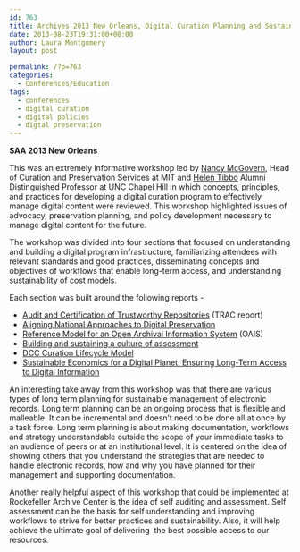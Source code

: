 ```yaml
---
id: 763
title: Archives 2013 New Orleans, Digital Curation Planning and Sustainable Futures Workshop
date: 2013-08-23T19:31:00+00:00
author: Laura Montgomery
layout: post

permalink: /?p=763
categories:
  - Conferences/Education
tags:
  - conferences
  - digital curation
  - digital policies
  - digtal preservation
---
```

**SAA 2013 New Orleans**

This was an extremely informative workshop led by [Nancy McGovern](http://www.digitalpreservation.gov/series/pioneers/mcgovern.html "Nancy McGovern"), Head of Curation and Preservation Services at MIT and [Helen Tibbo](http://blogs.loc.gov/digitalpreservation/2011/10/digital-preservation-pioneer-helen-tibbo/ "Helen Tibbo") Alumni Distinguished Professor at UNC Chapel Hill in which concepts, principles, and practices for developing a digital curation program to effectively manage digital content were reviewed. This workshop highlighted issues of advocacy, preservation planning, and policy development necessary to manage digital content for the future.<!--more-->

The workshop was divided into four sections that focused on understanding and building a digital program infrastructure, familiarizing attendees with relevant standards and good practices, disseminating concepts and objectives of workflows that enable long-term access, and understanding sustainability of cost models.

Each section was built around the following reports -

  * [Audit and Certification of Trustworthy Repositories](http://public.ccsds.org/publications/archive/652x0m1.pdf "Audit and Certification of Trustworthy Repositories") (TRAC report)
  * [Aligning National Approaches to Digital Preservation](http://educopia.org/sites/educopia.org/files/ANADP_Educopia_2012.pdf "Aligning National Approaches to Digital Preservation")
  * [Reference Model for an Open Archival Information System](http://en.wikipedia.org/wiki/Open_Archival_Information_System "Reference Model for an Open Archival Information System") (OAIS)
  * [Building and sustaining a culture of assessment](http://rockarch.org/programs/digital/bitsandbytes/wp-content/uploads/2013/08/Building-and-sustaining-a-culture-of-assessment.pdf)
  * [DCC Curation Lifecycle Model](http://www.dcc.ac.uk/resources/curation-lifecycle-model "DCC Curation Lifecycle Model")
  * [Sustainable Economics for a Digital Planet: Ensuring Long-Term Access to Digital Information](http://brtf.sdsc.edu/biblio/BRTF_Final_Report.pdf "Sustainable Economic for a Digital Planet: Ensuring Long-Term Access to Digtial Information")

An interesting take away from this workshop was that there are various types of long term planning for sustainable management of electronic records. Long term planning can be an ongoing process that is flexible and malleable. It can be incremental and doesn’t need to be done all at once by a task force. Long term planning is about making documentation, workflows and strategy understandable outside the scope of your immediate tasks to an audience of peers or at an institutional level. It is centered on the idea of showing others that you understand the strategies that are needed to handle electronic records, how and why you have planned for their management and supporting documentation.

Another really helpful aspect of this workshop that could be implemented at Rockefeller Archive Center is the idea of self auditing and assessment. Self assessment can be the basis for self understanding and improving workflows to strive for better practices and sustainability. Also, it will help achieve the ultimate goal of delivering  the best possible access to our resources.